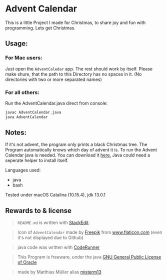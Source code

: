 
# Advent Calendar 

This is a little Project I made for Christmas, to share joy and fun with programming. Lets get Christmas. 


## Usage:

### For Mac users:
Just open the `AdventCaledar` app. The rest should work by itself. Please make shure, that the path to this Directory has no spaces in it. (No directories with two or more separated names)

### For all others:
Run the AdventCalendar.java direct from console:

```bash 
javac AdventCalendar.java
java AdventCalendar
```
## Notes:
If it's not advent, the program only prints a black Christmas tree. The Program automatically knows which day of advent it is.
To run the Advent Calendar java is needed. You can download it [here.](https://www.oracle.com/java/technologies/javase-downloads.html)
Java could need a seperate helper to install itself.

Languages used:
- java 
- bash

Tested under macOS Catalina (10.15.4), jdk 13.0.1

## Rewards to & license
> `README.md` is written with [StackEdit](https://stackedit.io/).

> Icon of ``AdventCalendar`` made by <a href="https://www.flaticon.com/authors/freepik" title="Freepik">Freepik</a> from <a href="https://www.flaticon.com/" title="Flaticon">www.flaticon.com</a> (even it's not displayed due to Github)

> java code was written with [CodeRunner](https://coderunnerapp.com)

> This Program is freeware, under the java [GNU General Public License of Oracle](https://www.oracle.com/java/technologies/javase/jdk-faqs.html)

> made by Matthias Müller alias [misterm13](https://github.com/MisterM13)